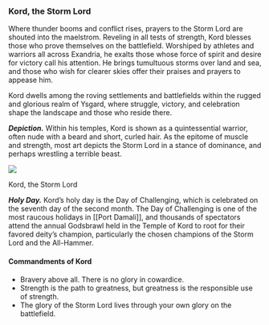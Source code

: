 ### Kord, the Storm Lord

Where thunder booms and conflict rises, prayers to the Storm Lord are shouted into the maelstrom. Reveling in all tests of strength, Kord blesses those who prove themselves on the battlefield. Worshiped by athletes and warriors all across Exandria, he exalts those whose force of spirit and desire for victory call his attention. He brings tumultuous storms over land and sea, and those who wish for clearer skies offer their praises and prayers to appease him.

Kord dwells among the roving settlements and battlefields within the rugged and glorious realm of Ysgard, where struggle, victory, and celebration shape the landscape and those who reside there.

**_Depiction._** Within his temples, Kord is shown as a quintessential warrior, often nude with a beard and short, curled hair. As the epitome of muscle and strength, most art depicts the Storm Lord in a stance of dominance, and perhaps wrestling a terrible beast.

[![](https://media.dndbeyond.com/compendium-images/egtw/yDOyqyOocErRgYJK/01-10.png)](https://media.dndbeyond.com/compendium-images/egtw/yDOyqyOocErRgYJK/01-10.png)

Kord, the Storm Lord

**_Holy Day._** Kord’s holy day is the Day of Challenging, which is celebrated on the seventh day of the second month. The Day of Challenging is one of the most raucous holidays in [[Port Damali]], and thousands of spectators attend the annual Godsbrawl held in the Temple of Kord to root for their favored deity’s champion, particularly the chosen champions of the Storm Lord and the All-Hammer.

#### Commandments of Kord

-   Bravery above all. There is no glory in cowardice.
-   Strength is the path to greatness, but greatness is the responsible use of strength.
-   The glory of the Storm Lord lives through your own glory on the battlefield.